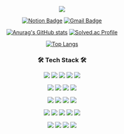 <p align='center'>
  <img src=https://capsule-render.vercel.app/api?type=waving&color=0:00ffff,20:afeeee,40:b0e0e6,60:add8e6,80:87cefa,100:87ceeb&height=280&section=header&text=Bluemingcloud%20GitHub&fontSize=54&animation=fadeIn&fontAlignY=32&fontColor=FFFFFF&desc=bluemingcloud0911@gmail.com&descAlignY=51&descAlign=67>
</p>
<div align='center'>
  
  <a href="#">[![Notion Badge](https://img.shields.io/badge/Notion-000000?style=flat-square&logo=Notion&logoColor=white)](https://www.notion.so/bluemingcloud/ceffb85ff2f441c390816bb76fe710a9?v=43ea9c26c2e84e76934bcd9aff1e22ed&pvs=4)</a>
  <a href="#">[![Gmail Badge](https://img.shields.io/badge/Gmail-d14836?style=flat-square&logo=Gmail&logoColor=white&link=mailto:bluemingcloud0911@gmail.com)](mailto:bluemingcloud0911@gmail.com)</a>

</div>

<div align='center'>
  
  <a href="#">[![Anurag's GitHub stats](https://github-readme-stats.vercel.app/api?username=Bluemingcloud&show_icons=false&theme=buefy&hide=stars&rank_icon=percentile)](https://github.com/anuraghazra/github-readme-stats)</a>
  <a href="#">[![Solved.ac Profile](http://mazassumnida.wtf/api/v2/generate_badge?boj=bluemingcloud)](https://solved.ac/bluemingcloud) </a>
  
</div>
<div align='center'>
  
<a href="#">[![Top Langs](https://github-readme-stats.vercel.app/api/top-langs/?username=Bluemingcloud)](https://github.com/anuraghazra/github-readme-stats)</a>

</div>


<h3 align="center"> 🛠 Tech Stack 🛠 </h3>
<div align='center'>

  ![](https://img.shields.io/badge/HTML5-E34F26?style=for-the-badge&logo=html5&logoColor=white) ![](https://img.shields.io/badge/CSS3-1572B6?style=for-the-badge&logo=css3&logoColor=white) ![](https://img.shields.io/badge/JavaScript-F7DF1E?style=for-the-badge&logo=JavaScript&logoColor=white) ![](https://img.shields.io/badge/jQuery-0769AD?style=for-the-badge&logo=jquery&logoColor=white) ![](https://img.shields.io/badge/React-20232A?style=for-the-badge&logo=react&logoColor=61DAFB)
  
  ![](https://img.shields.io/badge/Java-ED8B00?style=for-the-badge&logo=openjdk&logoColor=white) ![](https://img.shields.io/badge/Kotlin-0095D5?&style=for-the-badge&logo=kotlin&logoColor=white) ![](https://img.shields.io/badge/Spring-6DB33F?style=for-the-badge&logo=spring&logoColor=white) ![](https://img.shields.io/badge/C%23-239120?style=for-the-badge&logo=c-sharp&logoColor=white)

  ![](https://img.shields.io/badge/Oracle-F80000?style=for-the-badge&logo=Oracle&logoColor=white) ![](https://img.shields.io/badge/MySQL-005C84?style=for-the-badge&logo=mysql&logoColor=white) ![](https://img.shields.io/badge/PostgreSQL-316192?style=for-the-badge&logo=postgresql&logoColor=white) ![](https://img.shields.io/badge/SQLite-07405E?style=for-the-badge&logo=sqlite&logoColor=white)
  
  ![](https://img.shields.io/badge/Eclipse-2C2255?style=for-the-badge&logo=eclipse&logoColor=white) ![](https://img.shields.io/badge/IntelliJ_IDEA-000000.svg?style=for-the-badge&logo=intellij-idea&logoColor=white) ![](https://img.shields.io/badge/Android_Studio-3DDC84?style=for-the-badge&logo=android-studio&logoColor=white) ![](https://img.shields.io/badge/Visual_Studio_Code-0078D4?style=for-the-badge&logo=visual%20studio%20code&logoColor=white) ![](https://img.shields.io/badge/Unity-100000?style=for-the-badge&logo=unity&logoColor=white)

  ![](https://img.shields.io/badge/GitHub-100000?style=for-the-badge&logo=github&logoColor=white) ![](https://img.shields.io/badge/Slack-4A154B?style=for-the-badge&logo=slack&logoColor=white) ![](https://img.shields.io/badge/Discord-7289DA?style=for-the-badge&logo=discord&logoColor=white) ![](https://img.shields.io/badge/Notion-%23000000.svg?style=for-the-badge&logo=notion&logoColor=white)



</div>




<!---
Bluemingcloud/Bluemingcloud is a ✨ special ✨ repository because its `README.md` (this file) appears on your GitHub profile.
You can click the Preview link to take a look at your changes.
--->

